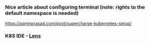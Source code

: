 ### Nice article about configuring terminal (note: rights to the default namespace is needed)

https://agrimprasad.com/post/supercharge-kubernetes-setup/

### K8S IDE - [Lens](https://k8slens.dev/index.html)
